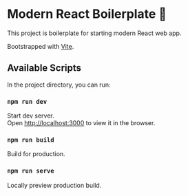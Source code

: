 # Modern React Boilerplate 🦥

This project is boilerplate for starting modern React web app.

Bootstrapped with [Vite](https://github.com/vitejs/vite.git).

## Available Scripts

In the project directory, you can run:

### `npm run dev`
Start dev server.<br>
Open [http://localhost:3000](http://localhost:3000) to view it in the browser.

### `npm run build`
Build for production.

### `npm run serve`
Locally preview production build.
